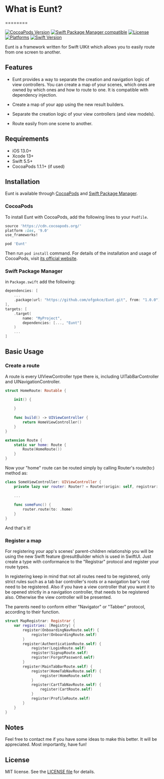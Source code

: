 # What is Eunt?
========

[![CocoaPods Version](https://img.shields.io/cocoapods/v/Eunt.svg?style=flat)](http://cocoapods.org/pods/Eunt)
[![Swift Package Manager compatible](https://img.shields.io/badge/Swift%20Package%20Manager-compatible-brightgreen.svg?style=flat)](https://github.com/apple/swift-package-manager)
[![License](https://img.shields.io/cocoapods/l/Eunt.svg?style=flat)](http://cocoapods.org/pods/Eunt)
[![Platforms](https://img.shields.io/badge/platform-iOS-lightgrey.svg)](http://cocoapods.org/pods/Eunt)
[![Swift Version](https://img.shields.io/badge/Swift-5.0-F16D39.svg?style=flat)](https://developer.apple.com/swift)

Eunt is a framework written for Swift UIKit which allows you to easily route from one screen to another.

## Features

- Eunt provides a way to separate the creation and navigation logic of view controllers. You can create a map of your scenes, which ones are owned by which ones and how to route to one. It is compatible with dependency injection.

- Create a map of your app using the new result builders.

- Separate the creation logic of your view controllers (and view models).

- Route easily from one scene to another.

## Requirements

- iOS 13.0+
- Xcode 13+
- Swift 5.5+
- CocoaPods 1.1.1+ (if used)

## Installation

Eunt is available through [CocoaPods](https://cocoapods.org) and [Swift Package Manager](https://swift.org/package-manager/).

### CocoaPods

To install Eunt with CocoaPods, add the following lines to your `Podfile`.

```ruby
source 'https://cdn.cocoapods.org/'
platform :ios, '9.0'
use_frameworks!

pod 'Eunt'

```

Then run `pod install` command. For details of the installation and usage of CocoaPods, visit [its official website](https://cocoapods.org).

### Swift Package Manager

in `Package.swift` add the following:

```swift
dependencies: [
    ...
    .package(url: "https://github.com/ofgokce/Eunt.git", from: "1.0.0")
],
targets: [
    .target(
        name: "MyProject",
        dependencies: [..., "Eunt"]
    )
    ...
]
```

## Basic Usage

### Create a route

A route is every UIViewController type there is, including UITabBarController and UINavigationController. 

```swift
struct HomeRoute: Routable {

    init() {
        
    }
    
    func build() -> UIViewController {
        return HomeViewController()
    }
}

extension Route {
    static var home: Route {
        Route(HomeRoute())
    }
}
```

Now your "home" route can be routed simply by calling Router's route(to:) method as:

```swift
class SomeViewController: UIViewController {
    private lazy var router: Router? = Router(origin: self, registrar: someRegistrar)
    
    ...
    
    func someFunc() {
        router.route(to: .home)
    }
}
```

And that's it!

### Register a map

For registering your app's scenes' parent-children relationship you will be using the new Swift feature @resultBuilder which is used in SwiftUI. Just create a type with conformance to the "Registrar" protocol and register your route types.

In registering keep in mind that not all routes need to be registered, only strict rules such as a tab bar controller's roots or a navigation bar's root need to be registered. Also if you have a view controller that you want it to be opened strictly in a navigation controller, that needs to be registered also. Otherwise the view controller will be presented.

The parents need to conform either "Navigator" or "Tabber" protocol, according to their function.

```swift
struct MapRegistrar: Registrar {
    var registries: [Registry] {
        register(OnboardingNavRoute.self) {
            register(OnboardingRoute.self)
        }
        register(AuthenticationRoute.self) {
            register(LoginRoute.self)
            register(SignupRoute.self)
            register(ForgotPassword.self)
        }
        register(MainTabBarRoute.self) {
            register(HomeTabNavRoute.self) {
                register(HomeRoute.self)
            }
            register(CartTabNavRoute.self) {
                register(CartRoute.self)
            }
            register(ProfileRoute.self)
        }
    }
}
```

## Notes

Feel free to contact me if you have some ideas to make this better. It will be appreciated. Most importantly, have fun!

## License

MIT license. See the [LICENSE file](LICENSE) for details.
